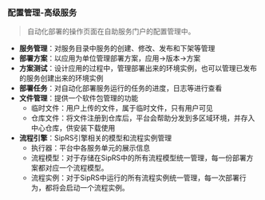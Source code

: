 ### 配置管理-高级服务
> 自动化部署的操作页面在自助服务门户的配置管理中。

* **服务管理**：对服务目录中服务的创建、修改、发布和下架等管理
* **部署方案**：以应用为单位管理部署方案，应用->版本->方案
* **方案测试**：设计应用的过程中，管理部署出来的环境实例，也可以管理已发布的服务创建出来的环境实例
* **部署任务**：对自动化部署服务运行的任务的进度，日志等进行查看
* **文件管理**：提供一个软件包管理的功能
  * 临时文件：用户上传的文件，属于临时文件，只有用户可见
  * 仓库文件：将文件注册到仓库后，平台会帮助分发到多区域环境，并存入中心仓库，供安装下载使用
* **流程引擎**：SipRS引擎相关的模型和流程实例管理
  * 执行器：平台中各服务单元的展示信息
  * 流程模型：对于存储在SipRS中的所有流程模型统一管理，每一份部署方案都对应一个流程模型。
  * 流程实例：对于SipRS中运行的所有流程实例统一管理，每一次部署行为，都将会启动一个流程实例。